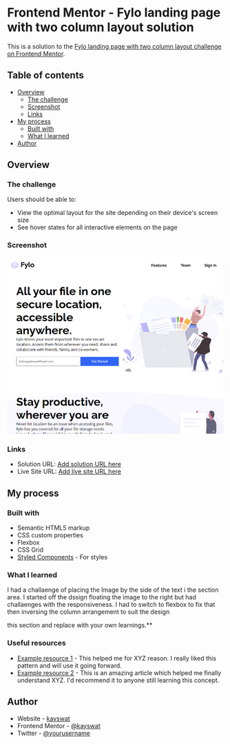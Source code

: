 # Frontend Mentor - Fylo landing page with two column layout solution

This is a solution to the [Fylo landing page with two column layout challenge on Frontend Mentor](https://www.frontendmentor.io/challenges/fylo-landing-page-with-two-column-layout-5ca5ef041e82137ec91a50f5).

## Table of contents

- [Overview](#overview)
  - [The challenge](#the-challenge)
  - [Screenshot](#screenshot)
  - [Links](#links)
- [My process](#my-process)
  - [Built with](#built-with)
  - [What I learned](#what-i-learned)
- [Author](#author)


## Overview

### The challenge

Users should be able to:

- View the optimal layout for the site depending on their device's screen size
- See hover states for all interactive elements on the page

### Screenshot

![](./images/FYLO.PNG)

### Links

- Solution URL: [Add solution URL here](https://github.com/kayswat/fylo-landing-page-with-two-column-layout-master)
- Live Site URL: [Add live site URL here](https://kayswat.github.io/fylo-landing-page-with-two-column-layout-master/)

## My process

### Built with

- Semantic HTML5 markup
- CSS custom properties
- Flexbox
- CSS Grid
- [Styled Components](https://https://fontawesome.com/) - For styles

### What I learned

I had a challaenge of placing the Image by the side of the text i the section area. I started off the dssign floating the image to the right but had challaenges with the responsiveness. 
I had to switch to flexbox to fix that then inversing the column arrangement to suit the design

this section and replace with your own learnings.**


### Useful resources

- [Example resource 1](https://www.example.com) - This helped me for XYZ reason. I really liked this pattern and will use it going forward.
- [Example resource 2](https://www.example.com) - This is an amazing article which helped me finally understand XYZ. I'd recommend it to anyone still learning this concept.

## Author

- Website - [kayswat](https://www.your-site.com)
- Frontend Mentor - [@kayswat](https://www.frontendmentor.io/profile/kayswat)
- Twitter - [@yourusername](https://www.twitter.com/kayswat)
